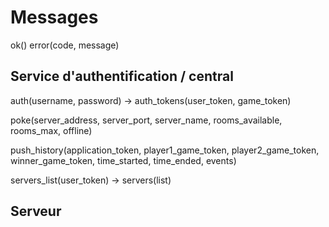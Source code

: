 # Messages

ok()
error(code, message)

## Service d'authentification / central

auth(username, password)
-> auth_tokens(user_token, game_token)

poke(server_address, server_port, server_name, rooms_available, rooms_max, offline)

push_history(application_token, player1_game_token, player2_game_token, winner_game_token, time_started, time_ended, events)

servers_list(user_token)
-> servers(list)

## Serveur